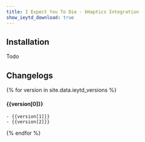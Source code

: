 ```yaml
---
title: I Expect You To Die - bHaptics Integration
show_ieytd_download: true
---
```


## Installation
Todo

## Changelogs
{% for version in site.data.ieytd_versions %}
#### {{version[0]}}
    - {{version[1]}}
    - {{version[2]}}
{% endfor %}